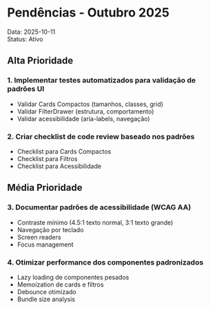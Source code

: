 # Pendências - Outubro 2025

Data: 2025-10-11  
Status: Ativo

## Alta Prioridade

### 1. Implementar testes automatizados para validação de padrões UI
- Validar Cards Compactos (tamanhos, classes, grid)
- Validar FilterDrawer (estrutura, comportamento)
- Validar acessibilidade (aria-labels, navegação)

### 2. Criar checklist de code review baseado nos padrões
- Checklist para Cards Compactos
- Checklist para Filtros
- Checklist para Acessibilidade

## Média Prioridade

### 3. Documentar padrões de acessibilidade (WCAG AA)
- Contraste mínimo (4.5:1 texto normal, 3:1 texto grande)
- Navegação por teclado
- Screen readers
- Focus management

### 4. Otimizar performance dos componentes padronizados
- Lazy loading de componentes pesados
- Memoization de cards e filtros
- Debounce otimizado
- Bundle size analysis

